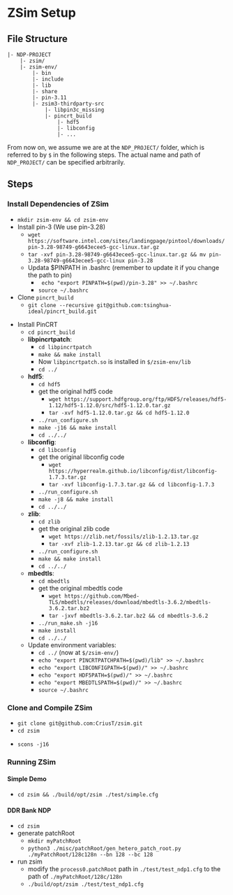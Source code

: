 # ZSim Setup

## File Structure
```
|- NDP-PROJECT
    |- zsim/
    |- zsim-env/
        |- bin
        |- include
        |- lib
        |- share
        |- pin-3.11
        |- zsim3-thirdparty-src
            |- libpin3c_missing
            |- pincrt_build
                |- hdf5
                |- libconfig
                |- ...
```
From now on, we assume we are at the `NDP_PROJECT/` folder, which is referred to by `$` in the following steps. The actual name and path of `NDP_PROJECT/` can be specified arbitrarily.

## Steps

### Install Dependencies of ZSim
- `mkdir zsim-env && cd zsim-env`
- Install pin-3 (We use pin-3.28)
    - `wget https://software.intel.com/sites/landingpage/pintool/downloads/pin-3.28-98749-g6643ecee5-gcc-linux.tar.gz`
    - `tar -xvf pin-3.28-98749-g6643ecee5-gcc-linux.tar.gz && mv pin-3.28-98749-g6643ecee5-gcc-linux pin-3.28` 
    - Updata $PINPATH in .bashrc (remember to update it if you change the path to pin)
        - ` echo "export PINPATH=$(pwd)/pin-3.28" >> ~/.bashrc`
        - `source ~/.bashrc`
- Clone `pincrt_build`
    - `git clone --recursive git@github.com:tsinghua-ideal/pincrt_build.git`
<!-- - Copy `gcc_scripts` to `zsim-env`
    - `cp -r pincrt_build/gcc_scripts gcc_scripts` -->
<!-- - Clone and Install `libpin3c_missing`
    - `git clone git@github.com:tsinghua-ideal/libpin3c_missing.git && cd libpin3c_missing`
    - `make && make install` (`libpin3c_missing.a` will be installed in `$/lib`)
    - `cd ../` -->
- Install PinCRT
    - `cd pincrt_build`
    - **libpincrtpatch**:
        - `cd libpincrtpatch`
        - `make && make install`
        - Now `libpincrtpatch.so` is installed in `$/zsim-env/lib`
        - `cd ../`
    - **hdf5**:
        - `cd hdf5`
        - get the original hdf5 code
            - `wget https://support.hdfgroup.org/ftp/HDF5/releases/hdf5-1.12/hdf5-1.12.0/src/hdf5-1.12.0.tar.gz`
            <!-- - `tar -xvf hdf5-1.10.5.tar.gz && mv hdf5-1.10.5/* ./ && rm -rf hdf5-1.10.5/` -->
            - `tar -xvf hdf5-1.12.0.tar.gz && cd hdf5-1.12.0`
        - `../run_configure.sh`
        - `make -j16 && make install`
        - `cd ../../`
    - **libconfig**:
        - `cd libconfig`
        - get the original libconfig code
            - `wget https://hyperrealm.github.io/libconfig/dist/libconfig-1.7.3.tar.gz`
            - `tar -xvf libconfig-1.7.3.tar.gz && cd libconfig-1.7.3`
        - `../run_configure.sh`
        - `make -j8 && make install`
        - `cd ../../`
    - **zlib**:
        - `cd zlib`
        - get the original zlib code
            - `wget https://zlib.net/fossils/zlib-1.2.13.tar.gz`
            - `tar -xvf zlib-1.2.13.tar.gz && cd zlib-1.2.13`
        - `../run_configure.sh`
        - `make && make install`
        - `cd ../../`
    - **mbedtls**:
        - `cd mbedtls`
        - get the original mbedtls code
            - `wget https://github.com/Mbed-TLS/mbedtls/releases/download/mbedtls-3.6.2/mbedtls-3.6.2.tar.bz2`
            - `tar -jxvf mbedtls-3.6.2.tar.bz2 && cd mbedtls-3.6.2`
        - `../run_make.sh -j16`
        - `make install`
        - `cd ../../`
    - Update environment variables:
        - `cd ../` (now at `$/zsim-env/`)
        - `echo "export PINCRTPATCHPATH=$(pwd)/lib" >> ~/.bashrc`
        - `echo "export LIBCONFIGPATH=$(pwd)/" >> ~/.bashrc`
        - `echo "export HDF5PATH=$(pwd)/" >> ~/.bashrc`
        - `echo "export MBEDTLSPATH=$(pwd)/" >> ~/.bashrc`
        - `source ~/.bashrc`



### Clone and Compile ZSim
- `git clone git@github.com:CriusT/zsim.git`
- `cd zsim`
<!-- - `git checkout -b ndp origin/ndp` -->
- `scons -j16`

### Running ZSim
#### Simple Demo
- `cd zsim && ./build/opt/zsim ./test/simple.cfg`
#### DDR Bank NDP
- `cd zsim`
- generate patchRoot
    - `mkdir myPatchRoot`
    - `python3 ./misc/patchRoot/gen_hetero_patch_root.py ./myPatchRoot/128c128n --bn 128 --bc 128`
- run zsim
    - modify the `process0.patchRoot` path in `./test/test_ndp1.cfg` to the path of `./myPatchRoot/128c/128n`
    - `./build/opt/zsim ./test/test_ndp1.cfg`

<!-- ## Possible Errors and Solutions
- **Error**: Undefined reference to `__addvdi3`: 
    - **Solution**: wrong version of hdf5. should use hdf5 1.10.5.
- **Tip**: Do not include <bits/signum.h> directly; use <signal.h> instead.
- **Error**: `./build/opt/zsim`: error while loading shared libraries: libm-dynamic.so: cannot open shared object file: No such file or director.
    - **Solution**: `$/zsim/SConstruct`添加`env["LINKFLAGS"] = "-Wl,--no-as-needed"` -->
